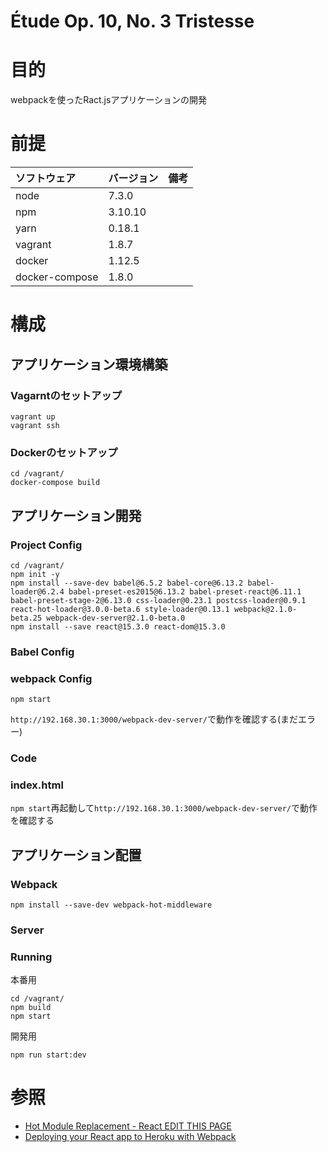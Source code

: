 Étude Op. 10, No. 3 Tristesse
===================

# 目的 #
webpackを使ったRact.jsアプリケーションの開発

# 前提 #
| ソフトウェア   | バージョン   | 備考        |
|:---------------|:-------------|:------------|
| node           |7.3.0    |             |
| npm            |3.10.10  |             |
| yarn           |0.18.1   |             |
| vagrant        |1.8.7    |             |
| docker         |1.12.5    |             |
| docker-compose |1.8.0    |             |

# 構成 #
## アプリケーション環境構築

### Vagarntのセットアップ
```
vagrant up
vagrant ssh
```

### Dockerのセットアップ
```
cd /vagrant/
docker-compose build
```

## アプリケーション開発
### Project Config
```
cd /vagrant/
npm init -y
npm install --save-dev babel@6.5.2 babel-core@6.13.2 babel-loader@6.2.4 babel-preset-es2015@6.13.2 babel-preset-react@6.11.1 babel-preset-stage-2@6.13.0 css-loader@0.23.1 postcss-loader@0.9.1 react-hot-loader@3.0.0-beta.6 style-loader@0.13.1 webpack@2.1.0-beta.25 webpack-dev-server@2.1.0-beta.0
npm install --save react@15.3.0 react-dom@15.3.0
```

### Babel Config

### webpack Config
```
npm start
```

`http://192.168.30.1:3000/webpack-dev-server/`で動作を確認する(まだエラー)

### Code

### index.html


`npm start`再起動して`http://192.168.30.1:3000/webpack-dev-server/`で動作を確認する

## アプリケーション配置

### Webpack

```
npm install --save-dev webpack-hot-middleware
```

### Server

### Running

本番用
```
cd /vagrant/
npm build
npm start
```

開発用
```
npm run start:dev
```

# 参照 #
+ [Hot Module Replacement - React EDIT THIS PAGE](https://webpack.js.org/guides/hmr-react/)
+ [Deploying your React app to Heroku with Webpack](http://ditrospecta.com/javascript/react/es6/webpack/heroku/2015/08/08/deploying-react-webpack-heroku.html)
